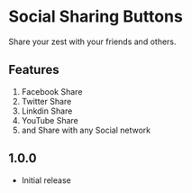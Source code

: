 # Social Sharing Buttons

Share your zest with your friends and others.

## Features

1. Facebook Share
2. Twitter Share
3. Linkdin Share
4. YouTube Share
5. and Share with any Social network

## 1.0.0

- Initial release
